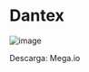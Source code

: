 # Dantex

![image](https://github.com/Roverts-CMA/Dantex/assets/127430543/917f6faf-f954-4ce8-9c45-9d6314a4347a)

Descarga: Mega.io
